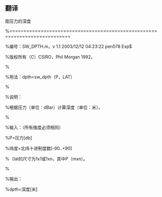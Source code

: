 ## 翻译
距压力的深度

%===========================================================================

%编号：SW_DPTH.m，v 1.1 2003/12/12 04:23:22 pen078 Exp$

%版权所有（C）CSIRO，Phil Morgan 1992。

%

%用法：dpth=sw_dpth（P，LAT）

%

%说明：

%根据压力（单位：dBar）计算深度（单位：米）。

%

%输入：（所有维度必须相同）

%P=压力[db]

%纬度=北纬十进制度数[-90..+90]

%（lat的尺寸为1x1或1xn，其中P（mxn）。

%

%输出：

%dpth=深度[米] 
